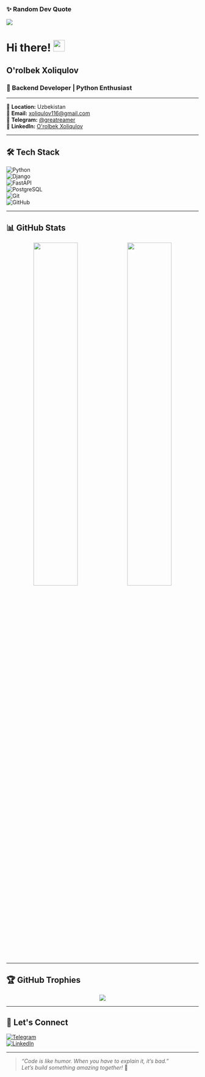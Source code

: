 ### ✨ Random Dev Quote
![](https://quotes-github-readme.vercel.app/api?type=horizontal&theme=radical)

# Hi there! <img src="https://user-images.githubusercontent.com/18350557/176309783-0785949b-9127-417c-8b55-ab5a4333674e.gif" width="30px">

## O'rolbek Xoliqulov  

### 🚀 Backend Developer | Python Enthusiast  

---

🔹 **Location:** Uzbekistan  
🔹 **Email:** [xoliqulov116@gmail.com](mailto:xoliqulov116@gmail.com)  
🔹 **Telegram:** [@greatreamer](https://t.me/greatreamer)  
🔹 **LinkedIn:** [O'rolbek Xoliqulov](https://www.linkedin.com/in/o-rolbek-xoliqulov-5b5a86277/)  

---

## 🛠️ Tech Stack  

![Python](https://img.shields.io/badge/Python-3776AB?style=for-the-badge&logo=python&logoColor=white)  
![Django](https://img.shields.io/badge/Django-092E20?style=for-the-badge&logo=django&logoColor=white)  
![FastAPI](https://img.shields.io/badge/FastAPI-009688?style=for-the-badge&logo=fastapi&logoColor=white)  
![PostgreSQL](https://img.shields.io/badge/PostgreSQL-336791?style=for-the-badge&logo=postgresql&logoColor=white)  
![Git](https://img.shields.io/badge/Git-F05032?style=for-the-badge&logo=git&logoColor=white)  
![GitHub](https://img.shields.io/badge/GitHub-181717?style=for-the-badge&logo=github&logoColor=white)  

---

## 📊 GitHub Stats  

<div align="center">
  <img src="https://github-readme-stats.vercel.app/api?username=YOUR_GITHUB_USERNAME&show_icons=true&theme=radical" width="48%" />
  <img src="https://github-readme-streak-stats.herokuapp.com/?user=YOUR_GITHUB_USERNAME&theme=radical" width="48%" />
</div>  

---

## 🏆 GitHub Trophies  

<div align="center">
  <img src="https://github-profile-trophy.vercel.app/?username=YOUR_GITHUB_USERNAME&theme=radical&no-bg=true&no-frame=true&margin-w=15" />
</div>  

---

## 🤝 Let's Connect  

[![Telegram](https://img.shields.io/badge/Telegram-2CA5E0?style=for-the-badge&logo=telegram&logoColor=white)](https://t.me/greatreamer)  
[![LinkedIn](https://img.shields.io/badge/LinkedIn-0A66C2?style=for-the-badge&logo=linkedin&logoColor=white)](https://www.linkedin.com/in/o-rolbek-xoliqulov-5b5a86277/)  

---

> _“Code is like humor. When you have to explain it, it’s bad.”_  
> _Let’s build something amazing together!_ 🚀  
